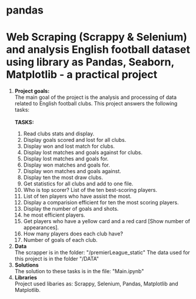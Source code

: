 # pandas
<h1><b>Web Scraping (Scrappy & Selenium)  and analysis English football dataset using library as Pandas, Seaborn, Matplotlib</b> - a practical project</h1>


<ol>
	<li><b>Project goals:</b></li>
	The main goal of the project is the analysis and processing of data related to English football clubs. This project 
	answers the following tasks: 	
	<br></br>
	<b>TASKS: </b>
	<ol>
		<li>Read clubs stats and display.</li>
		<li>Display goals scored and lost for all clubs.</li>
		<li>Display won and lost match for clubs.</li>
		<li>Display lost matches and goals against for clubs.</li>
		<li>Display lost matches and goals for.</li>
		<li>Display won matches and goals for.</li>
		<li>Display won matches and goals against.</li>
		<li>Display ten the most draw clubs.</li>
		<li>Get statistics for all clubs and add to one file.</li>
		<li>Who is top scorer? List of the ten best-scoring players.</li>
		<li>List of ten players who have assist the most.</li>
		<li>Display a comparision efficient for ten the most scoring players.</li>
		<li>Display the number of goals and shots.</li>
		<li>he most efficient players.</li>
		<li>Get players who have a yellow card and a red card [Show number of appearances].</li>
		<li>How many players does each club have?</li>
		<li>Number of goals of each club.</li>
	</ol>
	<li><b>Data</b></li>
	The scrapper is in the folder: "/premierLeague_static" 
	The data used for this project is in the folder "/DATA"
	<li><b>Solutions</b></li>
	The solution to these tasks is in the file: "Main.ipynb"
	<li><b>Libraries</b></li>
	Project used libaries as: Scrappy, Selenium, Pandas, Matplotlib and Matplotlib.
</ol>

